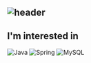 ![header](https://capsule-render.vercel.app/api?type=waving&color=timeGradient&text=Welcome%20to%20ChanWu's%20GitHub%20👋&animation=twinkling&fontSize=30&fontAlignY=40&fontAlign=70&height=250)
---

## I'm interested in
![Java](https://img.shields.io/badge/Java-007396.svg?&style=for-the-badge&logo=Java&logoColor=white)
![Spring](https://img.shields.io/badge/Spring-6DB33F.svg?&style=for-the-badge&logo=Spring&logoColor=white)
![MySQL](https://img.shields.io/badge/MySQL-4479A1.svg?&style=for-the-badge&logo=MySQL&logoColor=white)

